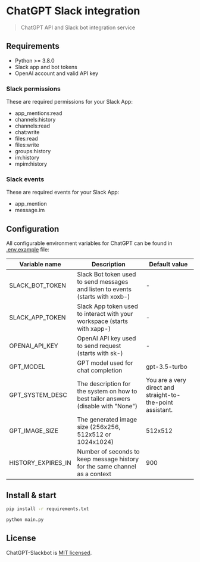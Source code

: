 # ChatGPT Slack integration

> ChatGPT API and Slack bot integration service

## Requirements

* Python >= 3.8.0
* Slack app and bot tokens
* OpenAI account and valid API key

### Slack permissions

These are required permissions for your Slack App:

* app_mentions:read
* channels:history
* channels:read
* chat:write
* files:read
* files:write
* groups:history
* im:history
* mpim:history

### Slack events

These are required events for your Slack App:

* app_mention
* message.im

## Configuration

All configurable environment variables for ChatGPT can be found in [.env.example](.env.example) file:

| Variable name      | Description                                                                        | Default value                                              |
|--------------------|------------------------------------------------------------------------------------|------------------------------------------------------------|
| SLACK_BOT_TOKEN    | Slack Bot token used to send messages and listen to events (starts with xoxb-)     | -                                                          |
| SLACK_APP_TOKEN    | Slack App token used to interact with your workspace (starts with xapp-)           | -                                                          |
| OPENAI_API_KEY     | OpenAI API key used to send request (starts with sk-)                              | -                                                          |
| GPT_MODEL          | GPT model used for chat completion                                                 | gpt-3.5-turbo                                              |
| GPT_SYSTEM_DESC    | The description for the system on how to best tailor answers (disable with "None") | You are a very direct and straight-to-the-point assistant. |
| GPT_IMAGE_SIZE     | The generated image size (256x256, 512x512 or 1024x1024)                           | 512x512                                                    |
| HISTORY_EXPIRES_IN | Number of seconds to keep message history for the same channel as a context        | 900                                                        |

## Install & start

```sh
pip install -r requirements.txt

python main.py
```

## License

ChatGPT-Slackbot is [MIT licensed](LICENSE).
